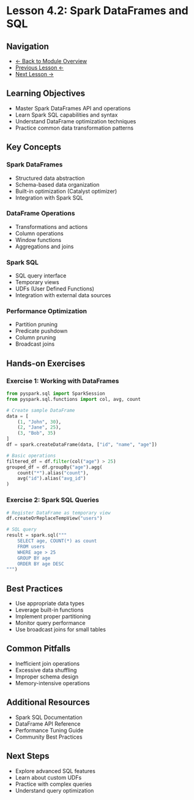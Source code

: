 # Lesson 4.2: Spark DataFrames and SQL

## Navigation
- [← Back to Module Overview](./README.md)
- [Previous Lesson ←](./4.1-apache-spark-fundamentals.md)
- [Next Lesson →](./4.3-etl-pipeline-development.md)

## Learning Objectives
- Master Spark DataFrames API and operations
- Learn Spark SQL capabilities and syntax
- Understand DataFrame optimization techniques
- Practice common data transformation patterns

## Key Concepts

### Spark DataFrames
- Structured data abstraction
- Schema-based data organization
- Built-in optimization (Catalyst optimizer)
- Integration with Spark SQL

### DataFrame Operations
- Transformations and actions
- Column operations
- Window functions
- Aggregations and joins

### Spark SQL
- SQL query interface
- Temporary views
- UDFs (User Defined Functions)
- Integration with external data sources

### Performance Optimization
- Partition pruning
- Predicate pushdown
- Column pruning
- Broadcast joins

## Hands-on Exercises

### Exercise 1: Working with DataFrames
```python
from pyspark.sql import SparkSession
from pyspark.sql.functions import col, avg, count

# Create sample DataFrame
data = [
    (1, "John", 30),
    (2, "Jane", 25),
    (3, "Bob", 35)
]
df = spark.createDataFrame(data, ["id", "name", "age"])

# Basic operations
filtered_df = df.filter(col("age") > 25)
grouped_df = df.groupBy("age").agg(
    count("*").alias("count"),
    avg("id").alias("avg_id")
)
```

### Exercise 2: Spark SQL Queries
```python
# Register DataFrame as temporary view
df.createOrReplaceTempView("users")

# SQL query
result = spark.sql("""
    SELECT age, COUNT(*) as count
    FROM users
    WHERE age > 25
    GROUP BY age
    ORDER BY age DESC
""")
```

## Best Practices
- Use appropriate data types
- Leverage built-in functions
- Implement proper partitioning
- Monitor query performance
- Use broadcast joins for small tables

## Common Pitfalls
- Inefficient join operations
- Excessive data shuffling
- Improper schema design
- Memory-intensive operations

## Additional Resources
- Spark SQL Documentation
- DataFrame API Reference
- Performance Tuning Guide
- Community Best Practices

## Next Steps
- Explore advanced SQL features
- Learn about custom UDFs
- Practice with complex queries
- Understand query optimization 